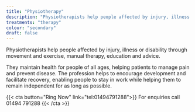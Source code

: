 ```yaml
---
title: "Physiotherapy"
description: "Physiotherapists help people affected by injury, illness or disability through movement and exercise, manual therapy, education and advice."
treatments: "therapy"
colour: "secondary"
draft: false
---
```


Physiotherapists help people affected by injury, illness or disability through movement and exercise, manual therapy, education and advice.

They maintain health for people of all ages, helping patients to manage pain and prevent disease. The profession helps to encourage development and facilitate recovery, enabling people to stay in work while helping them to remain independent for as long as possible.

{{< cta button="Ring Now" link="tel:01494791288">}}
For enquiries call 01494 791288
{{< /cta >}}